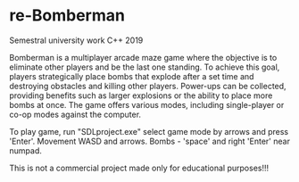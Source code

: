 # re-Bomberman
Semestral university work C++ 2019

Bomberman is a multiplayer arcade maze game where the objective is to eliminate other players and be the last one standing. To achieve this goal, players strategically place bombs that explode after a set time and destroying obstacles and killing other players. Power-ups can be collected, providing benefits such as larger explosions or the ability to place more bombs at once. The game offers various modes, including single-player or co-op modes against the computer.

To play game, run "SDLproject.exe" select game mode by arrows and press 'Enter'.
Movement WASD and arrows. Bombs - 'space' and right 'Enter' near numpad.

This is not a commercial project made only for educational purposes!!!
